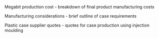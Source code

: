 Megabit production cost - breakdown of final product manufacturing costs

Manufacturing considerations - brief outline of case requirements

Plastic case supplier quotes - quotes for case production using injection moulding
